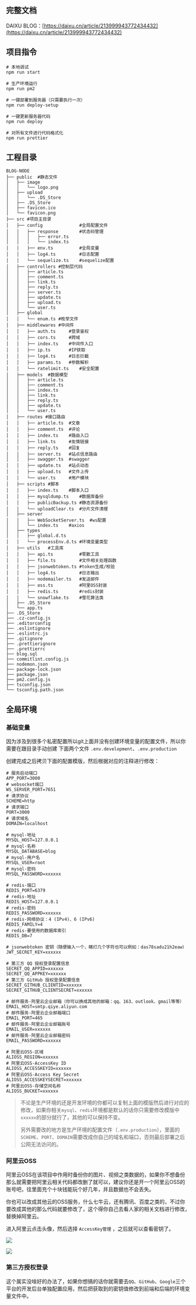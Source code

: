 ## 完整文档
DAIXU BLOG：[https://daixu.cn/article/213999943772434432](https://daixu.cn/article/213999943772434432)

## 项目指令

```shell
# 本地调试
npm run start

# 生产环境运行
npm run pm2

# 一键部署到服务器（只需要执行一次）
npm run deploy-setup

# 一键更新服务器代码
npm run deploy

# 对所有文件进行代码格式化
npm run prettier
```

## 工程目录

```shell
BLOG-NODE
├── public  #静态文件
│   ├── image
│   │   └── logo.png
│   ├── upload
│   │   └── .DS_Store
│   ├── .DS_Store
│   ├── favicon.ico
│   └── favicon.png
├── src #项目主目录
│   ├── config              #全局配置文件
│   │   ├── response        #状态码管理
│   │   │   ├── error.ts
│   │   │   └── index.ts
│   │   ├── env.ts          #全局变量
│   │   ├── log4.ts         #日志配置
│   │   └── sequelize.ts    #sequelize配置
│   ├── controllers #控制层代码
│   │   ├── article.ts
│   │   ├── comment.ts
│   │   ├── link.ts
│   │   ├── reply.ts
│   │   ├── server.ts
│   │   ├── update.ts
│   │   ├── upload.ts
│   │   └── user.ts
│   ├── global
│   │   └── enum.ts #枚举文件
│   ├── middlewares #中间件
│   │   ├── auth.ts     #登录鉴权
│   │   ├── cors.ts     #跨域
│   │   ├── index.ts    #中间件入口
│   │   ├── ip.ts       #IP获取
│   │   ├── log4.ts     #日志拦截
│   │   ├── params.ts   #参数解析
│   │   └── ratelimit.ts    #安全配置
│   ├── models  #数据模型
│   │   ├── article.ts
│   │   ├── comment.ts
│   │   ├── index.ts
│   │   ├── link.ts
│   │   ├── reply.ts
│   │   ├── update.ts
│   │   └── user.ts
│   ├── routes #接口路由
│   │   ├── article.ts  #文章
│   │   ├── comment.ts  #评论
│   │   ├── index.ts    #路由入口
│   │   ├── link.ts     #友情链接
│   │   ├── reply.ts    #回复
│   │   ├── server.ts   #站点信息路由
│   │   ├── swagger.ts  #swagger
│   │   ├── update.ts   #站点动态
│   │   ├── upload.ts   #文件上传
│   │   └── user.ts     #用户模块
│   ├── scripts #脚本
│   │   ├── index.ts    #脚本入口
│   │   ├── mysqldump.ts    #数据库备份
│   │   ├── publicBackup.ts #静态资源备份
│   │   └── uploadClear.ts  #分片文件清理
│   ├── server  
│   │   ├── WebSocketServer.ts  #ws配置
│   │   └── index.ts    #axios
│   ├── types
│   │   ├── global.d.ts
│   │   └── processEnv.d.ts #环境变量类型
│   ├── utils   #工具库
│   │   ├── api.ts          #零散工具
│   │   ├── file.ts         #文件相关处理函数
│   │   ├── jsonwebtoken.ts #token生成/校验
│   │   ├── log4.ts         #日志输出
│   │   ├── nodemailer.ts   #发送邮件
│   │   ├── oss.ts          #阿里OSS封装
│   │   ├── redis.ts        #redis封装
│   │   └── snowflake.ts    #雪花算法类
│   ├── .DS_Store
│   └── app.ts
├── .DS_Store
├── .cz-config.js
├── .editorconfig
├── .eslintignore
├── .eslintrc.js
├── .gitignore
├── .prettierignore
├── .prettierrc
├── blog.sql
├── commitlint.config.js
├── nodemon.json
├── package-lock.json
├── package.json
├── pm2.config.js
├── tsconfig.json
└── tsconfig.path.json
```

## 全局环境

### 基础变量

因为涉及到很多个私密配置所以git上面并没有创建环境变量的配置文件，所以你需要在跟目录手动创建 下面两个文件 `.env.development`、`.env.production`

创建完成之后拷贝下面的配置模版，然后根据对应的注释进行修改：
```shell
# 服务启动端口
APP_PORT=3000
# websocket端口
WS_SERVER_PORT=7651
# 请求协议
SCHEME=http
# 请求端口
PORT=3000
# 请求域名
DOMAIN=localhost

# mysql-地址
MYSQL_HOST=127.0.0.1
# mysql-名称
MYSQL_DATABASE=blog
# mysql-用户名
MYSQL_USER=root
# mysql-密码
MYSQL_PASSWORD=xxxxxx

# redis-端口
REDIS_PORT=6379
# redis-地址
REDIS_HOST=127.0.0.1
# redis-密码
REDIS_PASSWORD=xxxxxx
# redis-网络协议：4 (IPv4)、6 (IPv6)
REDIS_FAMILY=4
# redis-要使用的数据库索引
REDIS_DB=7

# jsonwebtoken 密钥（随便输入一个，瞎打几个字符也可以例如：das78sadu21h2eaw）
JWT_SECRET_KEY=xxxxxx

# 第三方 QQ 授权登录配置信息
SECRET_QQ_APPID=xxxxxx
SECRET_QQ_APPKEY=xxxxxx
# 第三方 GitHub 授权登录配置信息
SECRET_GITHUB_CLIENTID=xxxxxx
SECRET_GITHUB_CLIENTSECRET=xxxxxx

# 邮件服务-阿里云企业邮箱（你可以换成其他的邮箱：qq、163、outlook、gmail等等）
EMAIL_HOST=smtp.qiye.aliyun.com
# 邮件服务-阿里云企业邮箱端口
EMAIL_PORT=465
# 邮件服务-阿里云企业邮箱账号
EMAIL_USER=xxxxxx
# 邮件服务-阿里云企业邮箱密码
EMAIL_PASSWORD=xxxxxx

# 阿里云OSS-区域
ALIOSS_REGION=xxxxxx
# 阿里云OSS-AccessKey ID
ALIOSS_ACCESSKEYID=xxxxxx
# 阿里云OSS-Access Key Secret
ALIOSS_ACCESSKEYSECRET=xxxxxx
# 阿里云OSS-存储空间名称
ALIOSS_BUCKET=xxxxxx
```

> 不论是生产环境的还是开发环境的你都可以复制上面的模版然后进行对应的修改，如果你相关`mysql`、`redis`环境都是默认的话你只需要修改模版中`xxxxxx`的部分就行了，其他的可以保持不变。
>
> 另外需要改的地方是生产环境的配置文件（`.env.production`），里面的`SCHEME`、`PORT`、`DOMAIN`需要改成你自己的域名和端口，否则最后部署之后公网无法访问的。

### 阿里云OSS
阿里云OSS在该项目中作用时备份你的图片、视频之类数据的，如果你不想备份那么就需要把阿里云相关代码都改删了就可以，建议你还是开一个阿里云OSS的账号吧，往里面充个十块钱能玩个好几年，并且数据也不会丢失。

你也可以改成其他云的OSS服务，什么七牛云，还有腾讯、百度之类的，不过你要改成其他的那么代码就要修改了，这个得你自己去看人家的相关文档进行修改，替换掉阿里云。

进入阿里云点击头像，然后选择 `AccessKey管理` ，之后就可以查看密钥了。

![](https://api.daixu.cn:443/upload/image/article/215075523817267200.png)

![](https://api.daixu.cn:443/upload/image/article/215075524941340672.png)

### 第三方授权登录
这个属实没啥好的办法了，如果你想搞的话你就需要去`QQ`、`GitHub`、`Google`三个平台的开发后台单独配置应用，然后把获取到的密钥值修改到前端和后端的环境变量文件中。